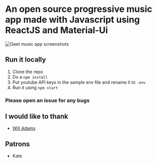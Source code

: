 # An open source progressive music app made with Javascript using ReactJS and Material-Ui
![Geet music app screenshots](https://media.discordapp.net/attachments/895299400488849458/1027102890323607602/Picsart_22-10-05_11-49-17-308.png)



## Run it locally 
1. Clone the repo
2. Do a `npm install`
3. Put youtube API keys in the sample env file and rename it to `.env`
4. Run it using `npm start`



### Please open an issue for any bugs

## I would like to thank
+ [Will Adams](https://github.com/bushblade)

## Patrons
+ Kate
